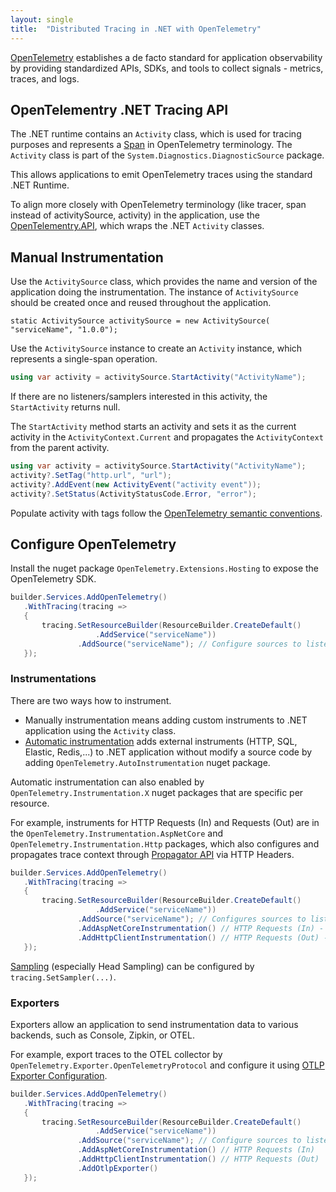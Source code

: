 ```yaml
---
layout: single
title:  "Distributed Tracing in .NET with OpenTelemetry"
---
```


[OpenTelemetry](https://opentelemetry.io/) establishes a de facto standard for application observability by providing standardized APIs, SDKs, and tools to collect signals - metrics, traces, and logs.

## OpenTelementry .NET Tracing API

The .NET runtime contains an `Activity` class, which is used for tracing purposes and represents a [Span](https://github.com/open-telemetry/opentelemetry-specification/blob/main/specification/trace/api.md#span) in OpenTelemetry terminology. The `Activity` class is part of the `System.Diagnostics.DiagnosticSource` package. 

This allows applications to emit OpenTelemetry traces using the standard .NET Runtime.

To align more closely with OpenTelemetry terminology (like tracer, span instead of activitySource, activity) in the application, use the [OpenTelementry.API](https://www.nuget.org/packages/opentelemetry.api), which wraps the .NET `Activity` classes. 


## Manual Instrumentation

Use the `ActivitySource` class, which provides the name and version of the application doing the instrumentation. The instance of `ActivitySource` should be created once and reused throughout the application.


`static ActivitySource activitySource = new ActivitySource(
    "serviceName",
    "1.0.0");
`

Use the `ActivitySource` instance to create an `Activity` instance, which represents a single-span operation.

 ```csharp 
 using var activity = activitySource.StartActivity("ActivityName");
  ```

If there are no listeners/samplers interested in this activity, the `StartActivity` returns null.

The `StartActivity` method starts an activity  and sets it as the current activity in the `ActivityContext.Current` and propagates the `ActivityContext` from the parent activity.


 ```csharp
using var activity = activitySource.StartActivity("ActivityName");
activity?.SetTag("http.url", "url");
activity?.AddEvent(new ActivityEvent("activity event"));
activity?.SetStatus(ActivityStatusCode.Error, "error");
 ```

Populate activity with tags follow the [ OpenTelemetry semantic conventions](https://github.com/open-telemetry/semantic-conventions/blob/main/docs/general/trace.md).



## Configure OpenTelemetry

Install the nuget package `OpenTelemetry.Extensions.Hosting` to expose the OpenTelemetry SDK.

 ```csharp
builder.Services.AddOpenTelemetry()
    .WithTracing(tracing =>
    {
        tracing.SetResourceBuilder(ResourceBuilder.CreateDefault()
                    .AddService("serviceName"))
                .AddSource("serviceName"); // Configure sources to listen
    });
 ```
### Instrumentations
There are two ways how to instrument. 
* Manually instrumentation means adding custom instruments to .NET application using the `Activity` class. 
* [Automatic instrumentation](https://opentelemetry.io/docs/zero-code/net/instrumentations/) adds external instruments (HTTP, SQL, Elastic, Redis,...) to .NET application without modify a source code by adding `OpenTelemetry.AutoInstrumentation` nuget package.

Automatic instrumentation can also enabled by `OpenTelemetry.Instrumentation.X` nuget packages that are specific per resource.

For example, instruments for HTTP Requests (In) and Requests (Out) are in the `OpenTelemetry.Instrumentation.AspNetCore` and `OpenTelemetry.Instrumentation.Http` packages, which also configures and propagates trace context through [Propagator API](https://opentelemetry.io/docs/specs/otel/context/api-propagators/) via HTTP Headers.  

 ```csharp
builder.Services.AddOpenTelemetry()
    .WithTracing(tracing =>
    {
        tracing.SetResourceBuilder(ResourceBuilder.CreateDefault()
                    .AddService("serviceName"))
                .AddSource("serviceName"); // Configures sources to listen (instrument)
                .AddAspNetCoreInstrumentation() // HTTP Requests (In) - Configures tracing context from headers
                .AddHttpClientInstrumentation() // HTTP Requests (Out) - Propagates tracing context to headers
    });
 ```

[Sampling](https://opentelemetry.io/docs/concepts/sampling/) (especially  Head Sampling) can be configured by `tracing.SetSampler(...)`.

### Exporters

Exporters allow an application to send instrumentation data to various backends, such as Console, Zipkin, or OTEL.

For example, export traces to the OTEL collector by `OpenTelemetry.Exporter.OpenTelemetryProtocol` and configure it using [OTLP Exporter Configuration](https://opentelemetry.io/docs/languages/sdk-configuration/otlp-exporter/).

 ```csharp
builder.Services.AddOpenTelemetry()
    .WithTracing(tracing =>
    {
        tracing.SetResourceBuilder(ResourceBuilder.CreateDefault()
                    .AddService("serviceName"))
                .AddSource("serviceName"); // Configure sources to listen (instrument)
                .AddAspNetCoreInstrumentation() // HTTP Requests (In)
                .AddHttpClientInstrumentation() // HTTP Requests (Out)
                .AddOtlpExporter()
    });
 ```
